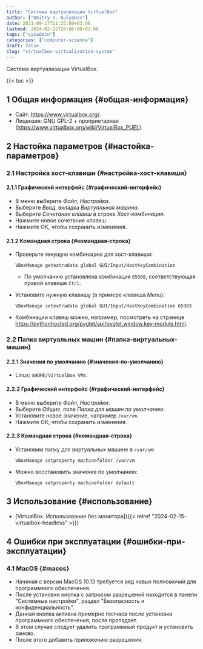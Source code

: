 ```yaml
---
title: "Система виртуализации VirtualBox"
author: ["Dmitry S. Kulyabov"]
date: 2021-09-17T11:35:00+03:00
lastmod: 2024-02-15T20:06:00+03:00
tags: ["sysadmin"]
categories: ["computer-science"]
draft: false
slug: "virtualbox-virtualization-system"
---
```


Система виртуализации VirtualBox.

<!--more-->

{{< toc >}}


## <span class="section-num">1</span> Общая информация {#общая-информация}

-   Сайт: <https://www.virtualbox.org/>.
-   Лицензия: 	GNU GPL-2 + проприетарная (<https://www.virtualbox.org/wiki/VirtualBox_PUEL>).


## <span class="section-num">2</span> Настойка параметров {#настойка-параметров}


### <span class="section-num">2.1</span> Настройка хост-клавиши {#настройка-хост-клавиши}


#### <span class="section-num">2.1.1</span> Графический интерфейс {#графический-интерфейс}

-   В меню выберите _Файл_, _Настройки_.
-   Выберите _Ввод_, вкладка _Виртуальная машина_.
-   Выберите _Сочетание клавиш_ в строке _Хост-комбинация_.
-   Нажмите новое сочетание клавиш.
-   Нажмите ОК, чтобы сохранить изменения.


#### <span class="section-num">2.1.2</span> Командная строка {#командная-строка}

-   Проверьте текущую комбинацию для хост-клавиши:
    ```shell
    VBoxManage getextradata global GUI/Input/HostKeyCombination
    ```

    -   По умолчанию установлена комбинация `65508`, соответствующая правой клавише `Ctrl`.
-   Установите нужную клавишу (в примере клавиша _Menu_):
    ```shell
    VBoxManage setextradata global GUI/Input/HostKeyCombination 65383
    ```
-   Комбинации клавиш можно, например, посмотреть на странице <https://pythonhosted.org/pyglet/api/pyglet.window.key-module.html>.


### <span class="section-num">2.2</span> Папка виртуальных машин {#папка-виртуальных-машин}


#### <span class="section-num">2.2.1</span> Значения по умолчанию {#значения-по-умолчанию}

-   Linux: `$HOME/VirtualBox VMs`.


#### <span class="section-num">2.2.2</span> Графический интерфейс {#графический-интерфейс}

-   В меню выберите _Файл_, _Настройки_.
-   Выберите _Общие_, поле _Папка для машин по умолчанию_.
-   Установите новое значение, например `/var/vm`.
-   Нажмите ОК, чтобы сохранить изменения.


#### <span class="section-num">2.2.3</span> Командная строка {#командная-строка}

-   Установим папку для виртуальных машине в `/var/vm`:
    ```shell
    VBoxManage setproperty machinefolder /var/vm
    ```
-   Можно восстановить значение по умолчанию:
    ```shell
    VBoxManage setproperty machinefolder default
    ```


## <span class="section-num">3</span> Использование {#использование}

-   [VirtualBox. Использование без монитора]({{< relref "2024-02-15-virtualbox-headless" >}})


## <span class="section-num">4</span> Ошибки при эксплуатации {#ошибки-при-эксплуатации}


### <span class="section-num">4.1</span> MacOS {#macos}

-   Начиная с версии MacOS 10.13 требуется ряд новых полномочий для программного обеспечения.
-   После установки кнопка с запросом разрешений находится в панели "Системные настройки", раздел "Безопасность и конфиденциальность".
-   Данная кнопка активна примерно полчаса после установки программного обеспечения, после пропадает.
-   В этом случае следует удалить программный продукт и установить заново.
-   После этого добавить приложению разрешения.

